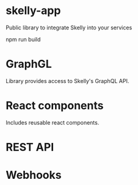 # skelly-app

Public library to integrate Skelly into your services

npm run build

# GraphGL

Library provides access to Skelly's GraphQL API.

# React components

Includes reusable react components.

# REST API

# Webhooks
